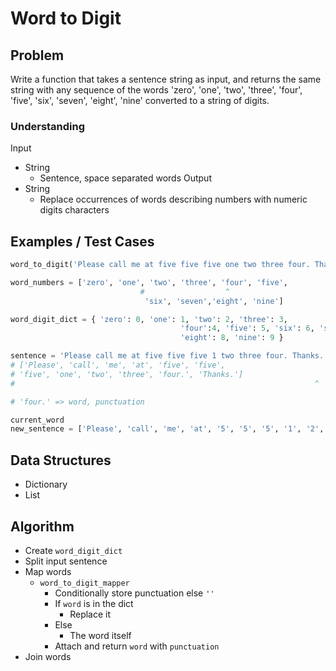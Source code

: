 # Word to Digit

## Problem

Write a function that takes a sentence string as input, and returns the same string with any sequence of the words 'zero', 'one', 'two', 'three', 'four', 'five', 'six', 'seven', 'eight', 'nine' converted to a string of digits.

### Understanding

Input
- String
	- Sentence, space separated words
Output
- String
	- Replace occurrences of words describing numbers with numeric digits characters

## Examples / Test Cases

```python
word_to_digit('Please call me at five five five one two three four. Thanks.') == 'Please call me at 5 5 5 1 2 3 4. Thanks.'

word_numbers = ['zero', 'one', 'two', 'three', 'four', 'five',
							 #  				^
							  'six', 'seven','eight', 'nine']

word_digit_dict = { 'zero': 0, 'one': 1, 'two': 2, 'three': 3,
									  'four':4, 'five': 5, 'six': 6, 'seven': 7,
									  'eight': 8, 'nine': 9 }

sentence = 'Please call me at five five five 1 two three four. Thanks.'
# ['Please', 'call', 'me', 'at', 'five', 'five',
# 'five', 'one', 'two', 'three', 'four.', 'Thanks.']
#  																	^

# 'four.' => word, punctuation

current_word
new_sentence = ['Please', 'call', 'me', 'at', '5', '5', '5', '1', '2', '3', ]
```

## Data Structures

- Dictionary
- List

## Algorithm

- Create `word_digit_dict`
- Split input sentence
- Map words
	- `word_to_digit_mapper`
		- Conditionally store punctuation else `''`
		- If `word` is in the dict
			- Replace it
		- Else
			- The word itself
		- Attach and return `word` with `punctuation`
- Join words
